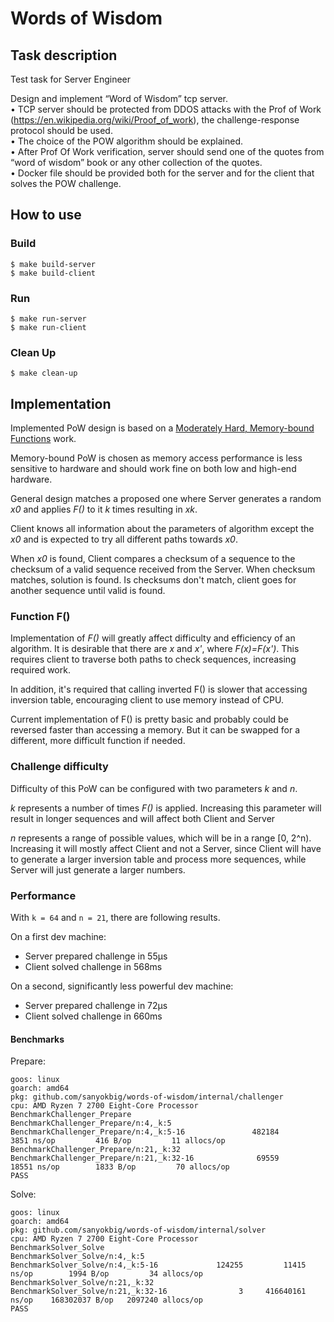 # Words of Wisdom
## Task description
Test task for Server Engineer

Design and implement “Word of Wisdom” tcp server.              
• TCP server should be protected from DDOS attacks with the Prof of Work (https://en.wikipedia.org/wiki/Proof_of_work), the challenge-response protocol should be used.              
• The choice of the POW algorithm should be explained.              
• After Prof Of Work verification, server should send one of the quotes from “word of wisdom” book or any other collection of the quotes.              
• Docker file should be provided both for the server and for the client that solves the POW challenge.

## How to use
### Build
```shell
$ make build-server
$ make build-client
```

### Run
```shell
$ make run-server
$ make run-client
```

### Clean Up
```shell
$ make clean-up
```

## Implementation
Implemented PoW design is based on a [Moderately Hard, Memory-bound Functions](https://users.soe.ucsc.edu/~abadi/Papers/memory-longer-acm.pdf) work.

Memory-bound PoW is chosen as memory access performance is less sensitive to hardware and should work fine on both low and high-end hardware.

General design matches a proposed one where Server generates a random _x0_ and applies _F()_ to it _k_ times resulting in _xk_.

Client knows all information about the parameters of algorithm except the _x0_ and is expected to try all different paths towards _x0_.

When _x0_ is found, Client compares a checksum of a sequence to the checksum of a valid sequence received from the Server. When checksum matches, solution is found. Is checksums don't match, client goes for another sequence until valid is found.

### Function F()
Implementation of _F()_ will greatly affect difficulty and efficiency of an algorithm.
It is desirable that there are _x_ and _x'_, where _F(x)=F(x')_. This requires client to traverse both paths to check sequences, increasing required work.

In addition, it's required that calling inverted F() is slower that accessing inversion table, encouraging client to use memory instead of CPU. 

Current implementation of F() is pretty basic and probably could be reversed faster than accessing a memory. But it can be swapped for a different, more difficult function if needed.  

### Challenge difficulty
Difficulty of this PoW can be configured with two parameters _k_ and _n_.

_k_ represents a number of times _F()_ is applied. Increasing this parameter will result in longer sequences and will affect both Client and Server

_n_ represents a range of possible values, which will be in a range [0, 2^n). Increasing it will mostly affect Client and not a Server, since Client will have to generate a larger inversion table and process more sequences, while Server will just generate a larger numbers. 


### Performance
With `k = 64` and  `n = 21`, there are following results.

On a first dev machine:
- Server prepared challenge in 55µs
- Client solved challenge in 568ms

On a second, significantly less powerful dev machine:
- Server prepared challenge in 72µs
- Client solved challenge in 660ms

#### Benchmarks
Prepare:
```
goos: linux
goarch: amd64
pkg: github.com/sanyokbig/words-of-wisdom/internal/challenger
cpu: AMD Ryzen 7 2700 Eight-Core Processor          
BenchmarkChallenger_Prepare
BenchmarkChallenger_Prepare/n:4,_k:5
BenchmarkChallenger_Prepare/n:4,_k:5-16         	  482184	      3851 ns/op	     416 B/op	      11 allocs/op
BenchmarkChallenger_Prepare/n:21,_k:32
BenchmarkChallenger_Prepare/n:21,_k:32-16       	   69559	     18551 ns/op	    1833 B/op	      70 allocs/op
PASS
```

Solve:
```
goos: linux
goarch: amd64
pkg: github.com/sanyokbig/words-of-wisdom/internal/solver
cpu: AMD Ryzen 7 2700 Eight-Core Processor          
BenchmarkSolver_Solve
BenchmarkSolver_Solve/n:4,_k:5
BenchmarkSolver_Solve/n:4,_k:5-16         	  124255	     11415 ns/op	    1994 B/op	      34 allocs/op
BenchmarkSolver_Solve/n:21,_k:32
BenchmarkSolver_Solve/n:21,_k:32-16       	       3	 416640161 ns/op	168302037 B/op	 2097240 allocs/op
PASS
```
